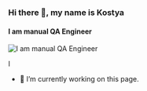 ### Hi there 👋, my name is Kostya
#### I am manual QA Engineer
![I am manual QA Engineer](blob:https://pikabu.ru/68dd1c2a-63ac-4e4e-8b85-f9a3a75b5358)

I

- 🔭 I’m currently working on this page. 




